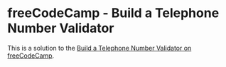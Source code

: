 # freeCodeCamp - Build a Telephone Number Validator

This is a solution to the [Build a Telephone Number Validator on freeCodeCamp](https://www.freecodecamp.org/learn/javascript-algorithms-and-data-structures-v8/build-a-telephone-number-validator-project/build-a-telephone-number-validator).
